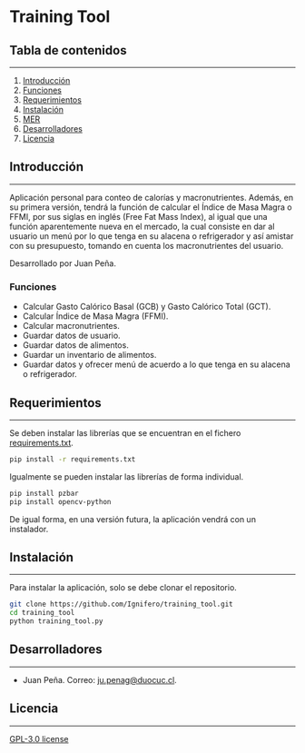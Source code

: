 # Training Tool

## Tabla de contenidos

---

1. [Introducción](#introducción)
2. [Funciones](#funciones)
3. [Requerimientos](#requerimientos)
4. [Instalación](#instalación)
5. [MER](https://github.com/Ignifero/training_tool/blob/main/controllers/mere.png)
6. [Desarrolladores](#desarrolladores)
7. [Licencia](#licencia)

## Introducción

---

Aplicación personal para conteo de calorías y macronutrientes.
Además, en su primera versión, tendrá la función de calcular el Índice de Masa Magra o FFMI, por sus siglas en inglés (Free Fat Mass Index),
al igual que una función aparentemente nueva en el mercado, la cual consiste en dar al usuario un menú por lo que tenga en su alacena o refrigerador y
así amistar con su presupuesto, tomando en cuenta los macronutrientes del usuario.

Desarrollado por Juan Peña.

### Funciones

* Calcular Gasto Calórico Basal (GCB) y Gasto Calórico Total (GCT).
* Calcular Índice de Masa Magra (FFMI).
* Calcular macronutrientes.
* Guardar datos de usuario.
* Guardar datos de alimentos.
* Guardar un inventario de alimentos.
* Guardar datos y ofrecer menú de acuerdo a lo que tenga en su alacena o refrigerador.

## Requerimientos

---

Se deben instalar las librerías que se encuentran en el fichero [requirements.txt](https://github.com/Ignifero/training_tool/blob/main/requirements.txt).

``` bash
pip install -r requirements.txt
```

Igualmente se pueden instalar las librerías de forma individual.

``` bash
pip install pzbar
pip install opencv-python
```

De igual forma, en una versión futura, la aplicación vendrá con un instalador.

## Instalación

---

Para instalar la aplicación, solo se debe clonar el repositorio.

``` bash
git clone https://github.com/Ignifero/training_tool.git
cd training_tool
python training_tool.py
```

## Desarrolladores

---

* Juan Peña. Correo: [ju.penag@duocuc.cl](mailto:ju.penag@duocuc.cl).

## Licencia

---

[GPL-3.0 license](https://www.gnu.org/licenses/)
